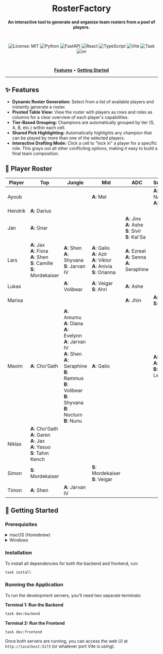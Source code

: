 <div align="center">

# RosterFactory

**An interactive tool to generate and organize team rosters from a pool of players.**

<br/>

![License: MIT](https://img.shields.io/badge/License-MIT-green.svg)
<img src="https://img.shields.io/badge/Python-3776AB?logo=python&logoColor=white" alt="Python" />
<img src="https://img.shields.io/badge/FastAPI-005571?logo=fastapi&logoColor=white" alt="FastAPI" />
<img src="https://img.shields.io/badge/React-20232A?logo=react&logoColor=61DAFB" alt="React" />
<img src="https://img.shields.io/badge/TypeScript-007ACC?logo=typescript&logoColor=white" alt="TypeScript" />
<img src="https://img.shields.io/badge/Vite-646CFF?logo=vite&logoColor=white" alt="Vite" />
<img src="https://img.shields.io/badge/Task-4A4A4A" alt="Task" />
<img src="https://img.shields.io/badge/uv-9C4FFF" alt="uv" />

<br/>

**[Features](#-features)** • **[Getting Started](#-getting-started)**

</div>

---

## ✨ Features

- **Dynamic Roster Generation:** Select from a list of available players and instantly generate a roster.
- **Pivoted Table View:** View the roster with players as rows and roles as columns for a clear overview of each player's capabilities.
- **Tier-Based Grouping:** Champions are automatically grouped by tier (S, A, B, etc.) within each cell.
- **Shared Pick Highlighting:** Automatically highlights any champion that can be played by more than one of the selected players.
- **Interactive Drafting Mode:** Click a cell to "lock in" a player for a specific role. This grays out all other conflicting options, making it easy to build a final team composition.

## 📖 Player Roster

<!-- ROSTER_TABLE_START -->

| Player | Top | Jungle | Mid | ADC | Support |
|---|---|---|---|---|---|
| Ayoub | | | **A**: Mel | | **A**: Nautilus<br>**A**: Milio |
| Hendrik | **A**: Darius | | | | |
| Jan | **A**: Gnar | | | **A**: Jinx<br>**A**: Ashe<br>**S**: Sivir<br>**S**: Kai'Sa | |
| Lars | **A**: Jax<br>**A**: Fiora<br>**A**: Shen<br>**S**: Camille<br>**S**: Mordekaiser | **A**: Shen<br>**A**: Shyvana<br>**S**: Jarvan IV | **A**: Galio<br>**A**: Azir<br>**A**: Viktor<br>**A**: Anivia<br>**S**: Orianna | **A**: Ezreal<br>**A**: Senna<br>**A**: Seraphine | |
| Lukas | | **A**: Volibear | **A**: Veigar<br>**S**: Ahri | **A**: Ashe | |
| Marisa | | | | **A**: Jhin | **A**: Lulu<br>**S**: Nami |
| Maxim | **A**: Cho'Gath | **A**: Amumu<br>**A**: Diana<br>**A**: Evelynn<br>**A**: Jarvan IV<br>**A**: Shen<br>**A**: Seraphine<br>**B**: Rammus<br>**B**: Volibear<br>**B**: Shyvana<br>**B**: Nocturn<br>**B**: Nunu | **A**: Galio | | **A**: Lulu<br>**A**: Sona<br>**B**: Leona |
| Niklas | **A**: Cho'Gath<br>**A**: Garen<br>**A**: Jax<br>**A**: Yasuo<br>**S**: Tahm Kench | | | | |
| Simon | **S**: Mordekaiser | | **S**: Mordekaiser<br>**S**: Veigar | | |
| Timon | **A**: Shen | **A**: Jarvan IV | | | |

<!-- ROSTER_TABLE_END -->

## 🚀 Getting Started

### Prerequisites

<details>
<summary>macOS (Homebrew)</summary>

```bash
# Install Homebrew (if not installed)
/bin/bash -c "$(curl -fsSL https://raw.githubusercontent.com/Homebrew/install/HEAD/install.sh)"

# Install prerequisites
brew install python
brew install node
brew install go-task/tap/go-task
brew install uv
```

</details>

<details>
<summary>Windows</summary>

*   **Python:** Download and install from [python.org](https://www.python.org/downloads/).
*   **Node.js:** Download and install from [nodejs.org](https://nodejs.org/en/download/).
*   **Task:**
    *   Using Chocolatey: `choco install go-task`
    *   Other methods: See [Task installation guide](https://taskfile.dev/installation/).
*   **uv:**
    *   Using PowerShell: `powershell -c "irm https://astral.sh/uv/install.ps1 | iex"`

</details>

### Installation

To install all dependencies for both the backend and frontend, run:

```bash
task install
```

### Running the Application

To run the development servers, you'll need two separate terminals:

**Terminal 1: Run the Backend**

```bash
task dev:backend
```

**Terminal 2: Run the Frontend**

```bash
task dev:frontend
```

Once both servers are running, you can access the web UI at `http://localhost:5173` (or whatever port Vite is using).
